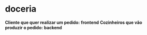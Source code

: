 # doceria
**Cliente que quer realizar um pedido:** __frontend__
**Cozinheiros que vão produzir o pedido:** __backend__